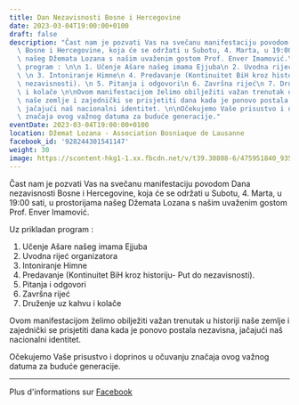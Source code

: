 ```yaml
---
title: Dan Nezavisnosti Bosne i Hercegovine
date: 2023-03-04T19:00:00+0100
draft: false
description: "Čast nam je pozvati Vas na svečanu manifestaciju povodom Dana nezavisnosti\
  \ Bosne i Hercegovine, koja će se održati u Subotu, 4. Marta, u 19:00 sati, u prostorijama\
  \ našeg Džemata Lozana s našim uvaženim gostom Prof. Enver Imamović.\n\nUz prikladan\
  \ program : \n\n 1. Učenje Ašare našeg imama Ejjuba\n 2. Uvodna rijeć organizatora\
  \ \n 3. Intoniranje Himne\n 4. Predavanje (Kontinuitet BiH kroz historiju- Put do\
  \ nezavisnosti). \n 5. Pitanja i odgovori\n 6. Završna rijeć\n 7. Druženje uz kahvu\
  \ i kolače \n\nOvom manifestacijom želimo obilježiti važan trenutak u historiji\
  \ naše zemlje i zajednički se prisjetiti dana kada je ponovo postala nezavisna,\
  \ jačajući naš nacionalni identitet. \n\nOčekujemo Vaše prisustvo i doprinos u očuvanju\
  \ značaja ovog važnog datuma za buduće generacije."
eventDate: 2023-03-04T19:00:00+0100
location: Džemat Lozana - Association Bosniaque de Lausanne
facebook_id: '928244301541147'
weight: 30
image: https://scontent-hkg1-1.xx.fbcdn.net/v/t39.30808-6/475951840_935481025379164_1390410738246455704_n.jpg?_nc_cat=101&ccb=1-7&_nc_sid=9e60e4&_nc_ohc=1N9YmHaLA-gQ7kNvwFBRDIT&_nc_oc=AdmFz3A4P-1ifJSiqnkBn5iYwwn9UpnYbbC_H3_mACCGKVk2GtEywIFqCbGrrCgbytE&_nc_zt=23&_nc_ht=scontent-hkg1-1.xx&edm=ABTKTjYEAAAA&_nc_gid=88FBp0UdesbZQcI88fgdxg&oh=00_AfJ1p8Z2YjzR3fACBC77w3M_opJVjXy50XETqrF-ZRrGTg&oe=682F0F79
---
```


Čast nam je pozvati Vas na svečanu manifestaciju povodom Dana nezavisnosti Bosne i Hercegovine, koja će se održati u Subotu, 4. Marta, u 19:00 sati, u prostorijama našeg Džemata Lozana s našim uvaženim gostom Prof. Enver Imamović.

Uz prikladan program : 

 1. Učenje Ašare našeg imama Ejjuba
 2. Uvodna rijeć organizatora 
 3. Intoniranje Himne
 4. Predavanje (Kontinuitet BiH kroz historiju- Put do nezavisnosti). 
 5. Pitanja i odgovori
 6. Završna rijeć
 7. Druženje uz kahvu i kolače 

Ovom manifestacijom želimo obilježiti važan trenutak u historiji naše zemlje i zajednički se prisjetiti dana kada je ponovo postala nezavisna, jačajući naš nacionalni identitet. 

Očekujemo Vaše prisustvo i doprinos u očuvanju značaja ovog važnog datuma za buduće generacije.

---

Plus d'informations sur [Facebook](https://facebook.com/events/928244301541147)